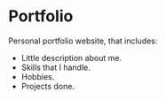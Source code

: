 # Portfolio
Personal portfolio website, that includes:
* Little description about me.
* Skills that I handle.
* Hobbies.
* Projects done.

